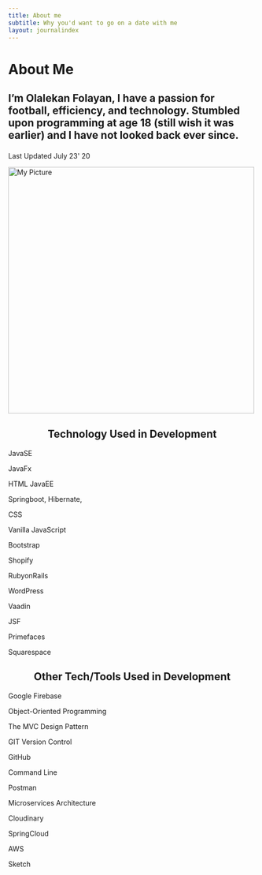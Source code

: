 ```yaml
---
title: About me
subtitle: Why you'd want to go on a date with me
layout: journalindex
---
```


<div class="o-section c-post__intro-wrapper">
  <div class="o-title-bar o-title-bar--post">
    <a class="o-backlink" id="back-to" href="/"></a>

   <h1 class="o-title-bar__title second-font" >
      About Me
    </h1>

  </div>

  <div class="c-post__intro o-section__inner">
    

   <div class="c-post__meta">
      <h2 class="c-post__subheading">
        
I’m Olalekan Folayan, I have a passion for football, efficiency, and technology. Stumbled upon programming at age 18 (still wish it was earlier) and I have not looked back ever since.
      </h2>


      
   <div class="c-post__meta-detail">
        <p class="c-post__date">
          Last Updated July 23' 20
        </p>
    </div>


   
   </div>

<img
      class="c-post__hero-img o-border"
      src="https://res.cloudinary.com/moversng/image/upload/v1600216547/WhatsApp_Image_2020-09-15_at_1.27.42_PM_jsaxpy.jpg"
     alt="My Picture"
     data-aos="grayscale" style="height: 500px;">

   <div class="c-post__intro-body">
    <center> <h2>Technology Used in Development </h2></center>
<p>
JavaSE


JavaFx

HTML
JavaEE

Springboot,
Hibernate,

CSS

Vanilla JavaScript

Bootstrap

Shopify

RubyonRails

WordPress

Vaadin

JSF

Primefaces



Squarespace</p>


<center> <h2>Other Tech/Tools Used in Development</h2></center>

<p>
Google Firebase

Object-Oriented Programming

The MVC Design Pattern

GIT Version Control

GitHub

Command Line

Postman

Microservices Architecture

Cloudinary

SpringCloud

AWS

Sketch
</p>
  
   </div>
 


    
     
    
  
</div>
